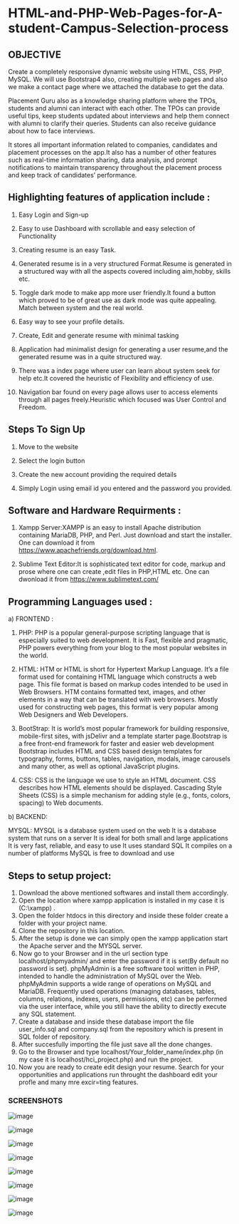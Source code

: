 # HTML-and-PHP-Web-Pages-for-A-student-Campus-Selection-process

## OBJECTIVE

Create a completely responsive dynamic website using HTML, CSS, PHP, MySQL.  We will use Bootstrap4 also, creating multiple web pages and also we make a contact page where we attached the database to get the data. 
 
Placement Guru also as a knowledge sharing platform where the TPOs, students and alumni can interact with each other. The TPOs can provide useful tips, keep students updated about interviews and help them connect with alumni to clarify their queries. Students can also receive guidance about how to face interviews.

It stores all important information related to companies, candidates and placement processes on the app.It also has a number of other features such as real-time information sharing, data analysis, and prompt notifications to maintain transparency throughout the placement process and keep track of candidates’ performance.

## Highlighting features of application include :
1. Easy Login and Sign-up

2. Easy to use Dashboard with scrollable and easy selection of Functionality

3. Creating resume is an easy Task.

4. Generated resume is in a very structured Format.Resume is generated in a structured way with all the aspects
covered including aim,hobby, skills etc.

5. Toggle dark mode to make app more user friendly.It found a button which proved to be of great use as dark mode
was quite appealing. Match between system and the real world.

6. Easy way to see your profile details.

7. Create, Edit and generate resume with minimal tasking
8. Application had minimalist design for generating a user resume,and the generated resume was in a quite structured way.
9. There was a index page where user can learn about system seek for help etc.It covered the heuristic of Flexibility and efficiency of use.
10. Navigation bar found on every page allows user to access elements through all pages freely.Heuristic which focused was User Control and Freedom.

## Steps To Sign Up
1. Move to the website

2. Select the login button

3. Create the new account providing the required details

4. Simply Login using email id you entered and the password you provided.

## Software and Hardware Requirments :
1. Xampp Server:XAMPP is an easy to install Apache distribution containing MariaDB, PHP, and Perl. Just download and start the installer. One can download it from https://www.apachefriends.org/download.html.

2. Sublime Text Editor:It is sophisticated text editor for code, markup and prose where one can create ,edit files in PHP,HTML etc. One can dwonload it from https://www.sublimetext.com/

## Programming Languages used :
a) FRONTEND :

1. PHP: PHP is a popular general-purpose scripting language that is especially suited to web development.
It is Fast, flexible and pragmatic, PHP powers everything from your blog to the most popular websites in the world.

2. HTML: HTM or HTML is short for Hypertext Markup Language. It’s a file format used for containing HTML language which constructs a web page. This file format is based on markup codes intended to be used in Web Browsers. HTM contains formatted text, images, and other elements in a way that can be translated with web browsers. Mostly used for constructing web pages, this format is very popular among Web Designers and Web Developers.
3. BootStrap: It is world’s most popular framework for building responsive, mobile-first sites, with jsDelivr and a template starter page.Bootstrap is a free front-end framework for faster and easier web development
Bootstrap includes HTML and CSS based design templates for typography, forms, buttons, tables, navigation, modals, image carousels and many other, as well as optional JavaScript plugins.
4. CSS: CSS is the language we use to style an HTML document. CSS describes how HTML elements should be displayed. Cascading Style Sheets (CSS) is a simple mechanism for adding style (e.g., fonts, colors, spacing) to Web documents.

b) BACKEND:

MYSQL: MYSQL is a database system used on the web
It is a database system that runs on a server
It is ideal for both small and large applications
It is very fast, reliable, and easy to use
It uses standard SQL
It compiles on a number of platforms
MySQL is free to download and use

## Steps to setup project:

1. Download the above mentioned softwares and install them accordingly.
2. Open the location where xampp application is installed in my case it is (C:\xampp) .
3. Open the folder htdocs in this directory and inside these folder create a folder with your project name.
4. Clone the repository in this location.
5. After the setup is done we can simply open the xampp application start the Apache server and the MYSQL server.
6. Now go to your Browser and in the url section type localhost/phpmyadmin/ and enter the password if it is set(By default no password is set). phpMyAdmin is a free software tool written in PHP, intended to handle the administration of MySQL over the Web. phpMyAdmin supports a wide range of operations on MySQL and MariaDB. Frequently used operations (managing databases, tables, columns, relations, indexes, users, permissions, etc) can be performed via the user interface, while you still have the ability to directly execute any SQL statement.
7. Create a database and inside these database import the file user_info.sql and company.sql from the repository which is present in SQL folder of repository.
8. After succesfully importing the file just save all the done changes. 
9. Go to the Browser and type localhost/Your_folder_name/index.php (in my case it is localhost/hci_project.php) and run the project.
10. Now you are ready to create edit design your resume. Search for your opportunities and applications run throught the dashboard edit your profle and many mre excir=ting features.
### SCREENSHOTS

![image](https://user-images.githubusercontent.com/53641559/117259405-a18c6b00-ae6b-11eb-9268-8977555c611e.png)

![image](https://user-images.githubusercontent.com/53641559/117259807-0942b600-ae6c-11eb-821a-cc83d751de32.png)

![image](https://user-images.githubusercontent.com/53641559/117259950-2e372900-ae6c-11eb-85a6-ec2644643786.png)

![image](https://user-images.githubusercontent.com/53641559/117259983-37c09100-ae6c-11eb-8b3e-b7d34406c834.png)

![image](https://user-images.githubusercontent.com/53641559/117260019-3f803580-ae6c-11eb-8053-0dbfa628fd96.png)

![image](https://user-images.githubusercontent.com/53641559/117260037-4444e980-ae6c-11eb-894b-65f737347e9a.png)

![image](https://user-images.githubusercontent.com/53641559/117260067-4c048e00-ae6c-11eb-9845-ba4b50450226.png)

![image](https://user-images.githubusercontent.com/53641559/117260117-5c1c6d80-ae6c-11eb-9168-47547f9fe537.png)






